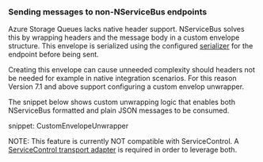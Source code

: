 ### Sending messages to non-NServiceBus endpoints

Azure Storage Queues lacks native header support. NServiceBus solves this by wrapping headers and the message body in a custom envelope structure. This envelope is serialized using the configured [serializer](/nservicebus/serialization) for the endpoint before being sent.

Creating this envelope can cause unneeded complexity should headers not be needed for example in native integration scenarios. For this reason Version 7.1 and above support configuring a custom envelop unwrapper.

The snippet below shows custom unwrapping logic that enables both NServiceBus formatted and plain JSON messages to be consumed.

snippet: CustomEnvelopeUnwrapper

NOTE: This feature is currently NOT compatible with ServiceControl. A [ServiceControl transport adapter](/servicecontrol/transport-adapter/) is required in order to leverage both.
